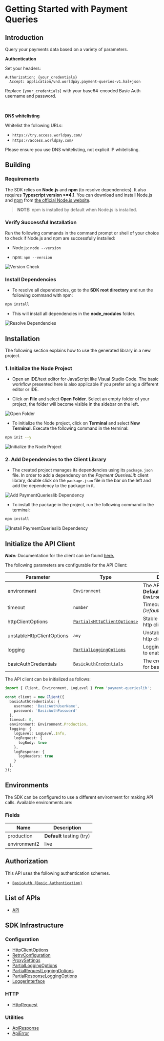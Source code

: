 
# Getting Started with Payment Queries

## Introduction

Query your payments data based on a variety of parameters.

__Authentication__

Set your headers:

```
Authorization: {your_credentials}
  Accept: application/vnd.worldpay.payment-queries-v1.hal+json
```

Replace `{your_credentials}` with your base64-encoded Basic Auth username and password.

<br><br>
__DNS whitelisting__

Whitelist the following URLs:

* `https://try.access.worldpay.com/`
* `https://access.worldpay.com/`

Please ensure you use DNS whitelisting, not explicit IP whitelisting.

## Building

### Requirements

The SDK relies on **Node.js** and **npm** (to resolve dependencies). It also requires **Typescript version >=4.1**. You can download and install Node.js and [npm](https://www.npmjs.com/) from [the official Node.js website](https://nodejs.org/en/download/).

> **NOTE:** npm is installed by default when Node.js is installed.

### Verify Successful Installation

Run the following commands in the command prompt or shell of your choice to check if Node.js and npm are successfully installed:

* Node.js: `node --version`

* npm: `npm --version`

![Version Check](https://apidocs.io/illustration/typescript?workspaceFolder=PaymentQueries&step=versionCheck)

### Install Dependencies

- To resolve all dependencies, go to the **SDK root directory** and run the following command with npm:

```bash
npm install
```

- This will install all dependencies in the **node_modules** folder.

![Resolve Dependencies](https://apidocs.io/illustration/typescript?workspaceFolder=PaymentQueries&workspaceName=payment-querieslib&step=resolveDependency)

## Installation

The following section explains how to use the generated library in a new project.

### 1. Initialize the Node Project

- Open an IDE/text editor for JavaScript like Visual Studio Code. The basic workflow presented here is also applicable if you prefer using a different editor or IDE.

- Click on **File** and select **Open Folder**. Select an empty folder of your project, the folder will become visible in the sidebar on the left.

![Open Folder](https://apidocs.io/illustration/typescript?step=openProject)

- To initialize the Node project, click on **Terminal** and select **New Terminal**. Execute the following command in the terminal:

```bash
npm init --y
```

![Initialize the Node Project](https://apidocs.io/illustration/typescript?step=initializeProject)

### 2. Add Dependencies to the Client Library

- The created project manages its dependencies using its `package.json` file. In order to add a dependency on the *Payment QueriesLib* client library, double click on the `package.json` file in the bar on the left and add the dependency to the package in it.

![Add PaymentQuerieslib Dependency](https://apidocs.io/illustration/typescript?workspaceFolder=PaymentQueries&workspaceName=payment-querieslib&step=importDependency)

- To install the package in the project, run the following command in the terminal:

```bash
npm install
```

![Install PaymentQuerieslib Dependency](https://apidocs.io/illustration/typescript?step=installDependency)

## Initialize the API Client

**_Note:_** Documentation for the client can be found [here.](doc/client.md)

The following parameters are configurable for the API Client:

| Parameter | Type | Description |
|  --- | --- | --- |
| environment | `Environment` | The API environment. <br> **Default: `Environment.Production`** |
| timeout | `number` | Timeout for API calls.<br>*Default*: `0` |
| httpClientOptions | [`Partial<HttpClientOptions>`](doc/http-client-options.md) | Stable configurable http client options. |
| unstableHttpClientOptions | `any` | Unstable configurable http client options. |
| logging | [`PartialLoggingOptions`](doc/partial-logging-options.md) | Logging Configuration to enable logging |
| basicAuthCredentials | [`BasicAuthCredentials`](doc/auth/basic-authentication.md) | The credential object for basicAuth |

The API client can be initialized as follows:

```ts
import { Client, Environment, LogLevel } from 'payment-querieslib';

const client = new Client({
  basicAuthCredentials: {
    username: 'BasicAuthUserName',
    password: 'BasicAuthPassword'
  },
  timeout: 0,
  environment: Environment.Production,
  logging: {
    logLevel: LogLevel.Info,
    logRequest: {
      logBody: true
    },
    logResponse: {
      logHeaders: true
    }
  },
});
```

## Environments

The SDK can be configured to use a different environment for making API calls. Available environments are:

### Fields

| Name | Description |
|  --- | --- |
| production | **Default** testing (try) |
| environment2 | live |

## Authorization

This API uses the following authentication schemes.

* [`BasicAuth (Basic Authentication)`](doc/auth/basic-authentication.md)

## List of APIs

* [API](doc/controllers/api.md)

## SDK Infrastructure

### Configuration

* [HttpClientOptions](doc/http-client-options.md)
* [RetryConfiguration](doc/retry-configuration.md)
* [ProxySettings](doc/proxy-settings.md)
* [PartialLoggingOptions](doc/partial-logging-options.md)
* [PartialRequestLoggingOptions](doc/partial-request-logging-options.md)
* [PartialResponseLoggingOptions](doc/partial-response-logging-options.md)
* [LoggerInterface](doc/logger-interface.md)

### HTTP

* [HttpRequest](doc/http-request.md)

### Utilities

* [ApiResponse](doc/api-response.md)
* [ApiError](doc/api-error.md)

